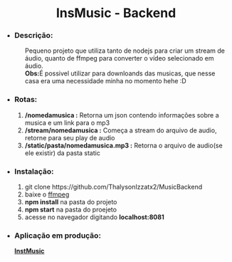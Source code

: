 <h1 align='center'>InsMusic - Backend</h1>

<ul>
  <li><h3>Descrição:</h3>
    <ul>Pequeno projeto que utiliza tanto de nodejs para criar um stream de áudio, quanto de ffmpeg para converter o vídeo selecionado em áudio.<br/><strong>Obs:</strong>É possivel utilizar para downloands das musicas, que nesse casa era uma necessidade minha no momento hehe :D</ul>
  </li>
  <li><h3>Rotas:</h3>
  <ol>
    <li><strong>/nomedamusica :</strong> Retorna um json contendo informações sobre a musica e um link para o mp3</li>
    <li><strong>/stream/nomedamusica :</strong> Começa a stream do arquivo de audio, retorne para seu play de audio</li>
    <li><strong>/static/pasta/nomedamusica.mp3 :</strong> Retorna o arquivo de audio(se ele existir) da pasta static</li>
  </ol>
  </li>
  <li><h3>Instalação:</h3>
    <ol>
      <li>git clone https://github.com/ThalysonIzzatx2/MusicBackend</li>
      <li>baixe o <a href="https://ffmpeg.org/download.html" title="ffmpeg">ffmpeg</a></li>
      <li><strong>npm install</strong> na pasta do projeto</li>
      <li><strong>npm start</strong> na pasta do proejeto</li>
      <li>acesse no navegador digitando <strong>localhost:8081</trong></li>
    </ol>
  </li>
  <li><h3>Aplicação em produção:</h3><a href="https://instmusic.herokuapp.com/" title="link for test">InstMusic</a></li>
</ul>


